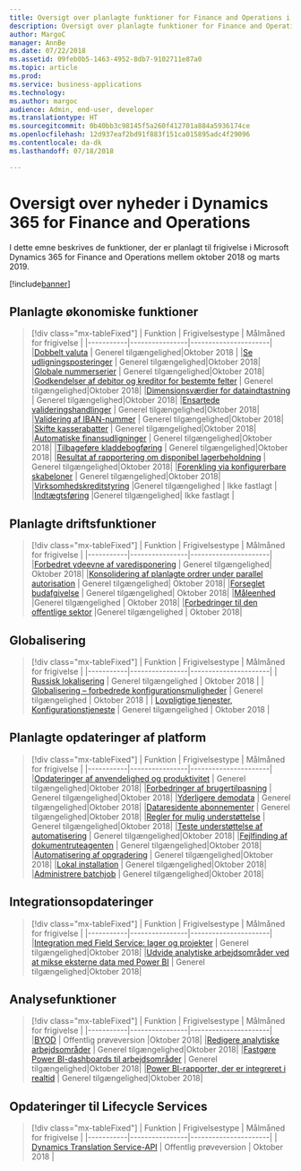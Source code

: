 ```yaml
---
title: Oversigt over planlagte funktioner for Finance and Operations i oktober 2018
description: Oversigt over planlagte funktioner for Finance and Operations i oktober 2018
author: MargoC
manager: AnnBe
ms.date: 07/22/2018
ms.assetid: 09feb0b5-1463-4952-8db7-9102711e87a0
ms.topic: article
ms.prod: 
ms.service: business-applications
ms.technology: 
ms.author: margoc
audience: Admin, end-user, developer
ms.translationtype: HT
ms.sourcegitcommit: 0b40bb3c98145f5a260f412701a884a5936174ce
ms.openlocfilehash: 12d937eaf2bd91f883f151ca015895adc4f29096
ms.contentlocale: da-dk
ms.lasthandoff: 07/18/2018

---
```

# <a name="summary-of-whats-new-in-dynamics-365-for-finance-and-operations"></a>Oversigt over nyheder i Dynamics 365 for Finance and Operations

I dette emne beskrives de funktioner, der er planlagt til frigivelse i Microsoft Dynamics 365 for Finance and Operations mellem oktober 2018 og marts 2019. 

[!include[banner](../../includes/banner.md)]


## <a name="planned-financial-features"></a>Planlagte økonomiske funktioner

> [!div class="mx-tableFixed"]
> | Funktion   | Frigivelsestype   | Målmåned for frigivelse |
> |-----------|----------------|----------------------|
> |[Dobbelt valuta](dual-currency.md) | Generel tilgængelighed|Oktober 2018 |
> |[Se udligningsposteringer](view-settlement-transactions.md) | Generel tilgængelighed|Oktober 2018|
> |[Globale nummerserier](global-number-sequences.md) | Generel tilgængelighed|Oktober 2018|
> |[Godkendelser af debitor og kreditor for bestemte felter](vendor-customer-approval-fields.md) | Generel tilgængelighed|Oktober 2018|
> |[Dimensionsværdier for dataindtastning](data-entry-dimension-values.md) | Generel tilgængelighed|Oktober 2018|
> |[Ensartede valideringshandlinger](validation-actions-journals.md) | Generel tilgængelighed|Oktober 2018|
> |[Validering af IBAN-nummer](iban-number-validation.md) | Generel tilgængelighed|Oktober 2018|
> |[Skifte kasserabatter](change-cash-discounts.md) | Generel tilgængelighed|Oktober 2018|
> |[Automatiske finansudligninger](automatic-ledger-settlements.md) | Generel tilgængelighed|Oktober 2018|
> |[Tilbageføre kladdebogføring](reverse-journal-posting.md) | Generel tilgængelighed|Oktober 2018|
> |[Resultat af rapportering om disponibel lagerbeholdning](on-hand-inventory-report-performance.md) | Generel tilgængelighed|Oktober 2018|
> |[Forenkling via konfigurerbare skabeloner](simplication-templates.md) | Generel tilgængelighed|Oktober 2018|
> |[Virksomhedskreditstyring](enterprise-credit-management.md) |Generel tilgængelighed | Ikke fastlagt |
> |[Indtægtsføring](revenue-recognition.md) |Generel tilgængelighed| Ikke fastlagt |


## <a name="planned-operations-features"></a>Planlagte driftsfunktioner

> [!div class="mx-tableFixed"]
> | Funktion   | Frigivelsestype  | Målmåned for frigivelse |
> |-----------|----------------|----------------------|
> |[Forbedret ydeevne af varedisponering](master-planning-perf.md) | Generel tilgængelighed| Oktober 2018|
> |[Konsolidering af planlagte ordrer under parallel autorisation](planned-orders-during-parallel-firming.md) | Generel tilgængelighed| Oktober 2018|
> |[Forseglet budafgivelse](sealed-bidding.md) | Generel tilgængelighed| Oktober 2018|
> |[Måleenhed](uom.md) |Generel tilgængelighed | Oktober 2018|
> |[Forbedringer til den offentlige sektor](public-sector.md) |Generel tilgængelighed | Oktober 2018|


<!--
## Planned regulatory features
=======
-->

## <a name="globalization"></a>Globalisering

> [!div class="mx-tableFixed"]
> | Funktion   | Frigivelsestype   | Målmåned for frigivelse |
> |-----------|----------------|----------------------|
> | [Russisk lokalisering](russian-regulations-on-prem.md) | Generel tilgængelighed             | Oktober 2018           |
> | [Globalisering – forbedrede konfigurationsmuligheder](globalization-configurability.md) | Generel tilgængelighed             | Oktober 2018           |
> | [Lovpligtige tjenester, Konfigurationstjeneste](regulatory-service-configuration.md) | Generel tilgængelighed            | Oktober 2018            |


## <a name="planned-platform-updates"></a>Planlagte opdateringer af platform

> [!div class="mx-tableFixed"]
> | Funktion   | Frigivelsestype   | Målmåned for frigivelse |
> |-----------|----------------|----------------------|
> |[Opdateringer af anvendelighed og produktivitet](usability-productivity.md) | Generel tilgængelighed|Oktober 2018|
> |[Forbedringer af brugertilpasning](personalization-improvements.md) | Generel tilgængelighed|Oktober 2018|
> |[Yderligere demodata](additional-demo-data.md) | Generel tilgængelighed|Oktober 2018|
> |[Dataresidente abonnementer](data-resident-subscription.md) | Generel tilgængelighed|Oktober 2018|
> |[Regler for mulig understøttelse](supportability-rules.md) | Generel tilgængelighed|Oktober 2018|
> |[Teste understøttelse af automatisering](test-automation-support.md) | Generel tilgængelighed|Oktober 2018|
> |[Fejlfinding af dokumentruteagenten](troubleshoot-document-routing-agent.md) | Generel tilgængelighed|Oktober 2018|
> |[Automatisering af opgradering](upgrade-automation.md) | Generel tilgængelighed|Oktober 2018|
> |[Lokal installation](on-premises-deployments.md) | Generel tilgængelighed|Oktober 2018|
> |[Administrere batchjob](batch-management.md) | Generel tilgængelighed|Oktober 2018|


## <a name="integration-updates"></a>Integrationsopdateringer

> [!div class="mx-tableFixed"]
> | Funktion   | Frigivelsestype   | Målmåned for frigivelse |
> |-----------|----------------|----------------------|
> |[Integration med Field Service: lager og projekter](integration-field-service-inventory-projects.md) | Generel tilgængelighed|Oktober 2018|
> |[Udvide analytiske arbejdsområder ved at mikse eksterne data med Power BI](extend-analytical-workspaces-mash-up-external-data-powerbi.md) | Generel tilgængelighed|Oktober 2018|

## <a name="analytics-features"></a>Analysefunktioner

> [!div class="mx-tableFixed"]
> | Funktion   | Frigivelsestype   | Målmåned for frigivelse |
> |-----------|----------------|----------------------|
> |[BYOD](byod.md) | Offentlig prøveversion |Oktober 2018|
> |[Redigere analytiske arbejdsområder](edit-analytical-workspaces.md) | Generel tilgængelighed|Oktober 2018|
> |[Fastgøre Power BI-dashboards til arbejdsområder](pin-power-bi-dashboard.md) | Generel tilgængelighed|Oktober 2018|
> |[Power BI-rapporter, der er integreret i realtid](realtime-powerbi.md) | Generel tilgængelighed|Oktober 2018|

## <a name="lifecycle-services-updates"></a>Opdateringer til Lifecycle Services 

> [!div class="mx-tableFixed"]
> | Funktion   | Frigivelsestype   | Målmåned for frigivelse |
> |-----------|----------------|----------------------|
> | [Dynamics Translation Service-API](translation-service.md) | Offentlig prøveversion             | Oktober 2018           |




